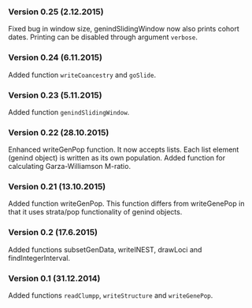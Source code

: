 ### Version 0.25 (2.12.2015)
Fixed bug in window size, genindSlidingWindow now also prints cohort dates. Printing can be disabled through argument `verbose`.

### Version 0.24 (6.11.2015)
Added function `writeCoancestry` and `goSlide`.

### Version 0.23 (5.11.2015)
Added function `genindSlidingWindow`.

### Version 0.22 (28.10.2015)
Enhanced writeGenPop function. It now accepts lists. Each list element (genind object) is written as its own population.
Added function for calculating Garza-Williamson M-ratio.

### Version 0.21 (13.10.2015)
Added function writeGenPop. This function differs from writeGenePop in that it uses strata/pop functionality of genind objects.

### Version 0.2 (17.6.2015)
Added functions subsetGenData, writeINEST, drawLoci and findIntegerInterval.

### Version 0.1 (31.12.2014)
Added functions `readClumpp`, `writeStructure` and `writeGenePop`.